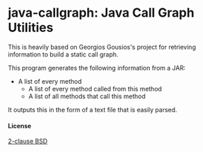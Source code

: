 java-callgraph: Java Call Graph Utilities
=========================================

This is heavily based on Georgios Gousios's project for retrieving information to build a static call graph.

This program generates the following information from a JAR:

 - A list of every method
 	- A list of every method called from this method
 	- A list of all methods that call this method

It outputs this in the form of a text file that is easily parsed.

#### License

[2-clause BSD](http://www.opensource.org/licenses/bsd-license.php)
